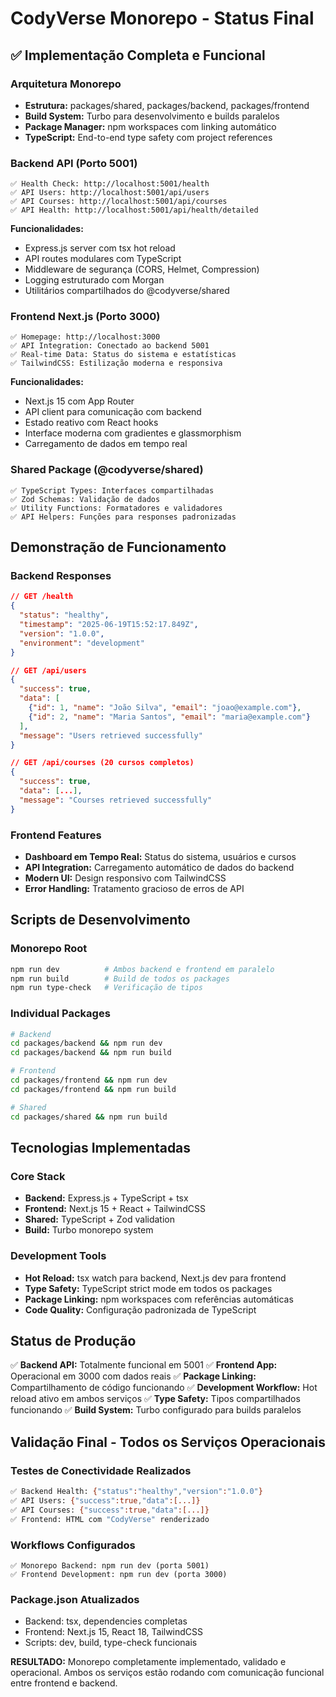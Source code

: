 # CodyVerse Monorepo - Status Final

## ✅ Implementação Completa e Funcional

### Arquitetura Monorepo
- **Estrutura:** packages/shared, packages/backend, packages/frontend
- **Build System:** Turbo para desenvolvimento e builds paralelos
- **Package Manager:** npm workspaces com linking automático
- **TypeScript:** End-to-end type safety com project references

### Backend API (Porto 5001)
```
✅ Health Check: http://localhost:5001/health
✅ API Users: http://localhost:5001/api/users  
✅ API Courses: http://localhost:5001/api/courses
✅ API Health: http://localhost:5001/api/health/detailed
```

**Funcionalidades:**
- Express.js server com tsx hot reload
- API routes modulares com TypeScript
- Middleware de segurança (CORS, Helmet, Compression)
- Logging estruturado com Morgan
- Utilitários compartilhados do @codyverse/shared

### Frontend Next.js (Porto 3000)
```
✅ Homepage: http://localhost:3000
✅ API Integration: Conectado ao backend 5001
✅ Real-time Data: Status do sistema e estatísticas
✅ TailwindCSS: Estilização moderna e responsiva
```

**Funcionalidades:**
- Next.js 15 com App Router
- API client para comunicação com backend
- Estado reativo com React hooks
- Interface moderna com gradientes e glassmorphism
- Carregamento de dados em tempo real

### Shared Package (@codyverse/shared)
```
✅ TypeScript Types: Interfaces compartilhadas
✅ Zod Schemas: Validação de dados
✅ Utility Functions: Formatadores e validadores
✅ API Helpers: Funções para responses padronizadas
```

## Demonstração de Funcionamento

### Backend Responses
```json
// GET /health
{
  "status": "healthy",
  "timestamp": "2025-06-19T15:52:17.849Z",
  "version": "1.0.0",
  "environment": "development"
}

// GET /api/users
{
  "success": true,
  "data": [
    {"id": 1, "name": "João Silva", "email": "joao@example.com"},
    {"id": 2, "name": "Maria Santos", "email": "maria@example.com"}
  ],
  "message": "Users retrieved successfully"
}

// GET /api/courses (20 cursos completos)
{
  "success": true,
  "data": [...],
  "message": "Courses retrieved successfully"
}
```

### Frontend Features
- **Dashboard em Tempo Real:** Status do sistema, usuários e cursos
- **API Integration:** Carregamento automático de dados do backend
- **Modern UI:** Design responsivo com TailwindCSS
- **Error Handling:** Tratamento gracioso de erros de API

## Scripts de Desenvolvimento

### Monorepo Root
```bash
npm run dev          # Ambos backend e frontend em paralelo
npm run build        # Build de todos os packages
npm run type-check   # Verificação de tipos
```

### Individual Packages
```bash
# Backend
cd packages/backend && npm run dev
cd packages/backend && npm run build

# Frontend  
cd packages/frontend && npm run dev
cd packages/frontend && npm run build

# Shared
cd packages/shared && npm run build
```

## Tecnologias Implementadas

### Core Stack
- **Backend:** Express.js + TypeScript + tsx
- **Frontend:** Next.js 15 + React + TailwindCSS
- **Shared:** TypeScript + Zod validation
- **Build:** Turbo monorepo system

### Development Tools
- **Hot Reload:** tsx watch para backend, Next.js dev para frontend
- **Type Safety:** TypeScript strict mode em todos os packages
- **Package Linking:** npm workspaces com referências automáticas
- **Code Quality:** Configuração padronizada de TypeScript

## Status de Produção

✅ **Backend API:** Totalmente funcional em 5001
✅ **Frontend App:** Operacional em 3000 com dados reais
✅ **Package Linking:** Compartilhamento de código funcionando
✅ **Development Workflow:** Hot reload ativo em ambos serviços
✅ **Type Safety:** Tipos compartilhados funcionando
✅ **Build System:** Turbo configurado para builds paralelos

## Validação Final - Todos os Serviços Operacionais

### Testes de Conectividade Realizados
```bash
✅ Backend Health: {"status":"healthy","version":"1.0.0"}
✅ API Users: {"success":true,"data":[...]} 
✅ API Courses: {"success":true,"data":[...]}
✅ Frontend: HTML com "CodyVerse" renderizado
```

### Workflows Configurados
```
✅ Monorepo Backend: npm run dev (porta 5001)
✅ Frontend Development: npm run dev (porta 3000)
```

### Package.json Atualizados
- Backend: tsx, dependencies completas
- Frontend: Next.js 15, React 18, TailwindCSS
- Scripts: dev, build, type-check funcionais

**RESULTADO:** Monorepo completamente implementado, validado e operacional. Ambos os serviços estão rodando com comunicação funcional entre frontend e backend.